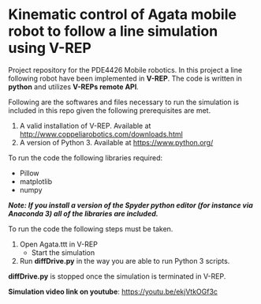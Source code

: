 # Kinematic control of Agata mobile robot to follow a line simulation using V-REP
  Project repository for the PDE4426 Mobile robotics. 
  In this project a line following robot have been implemented in **V-REP**. 
  The code is written in **python** and utilizes **V-REPs remote API**.
  
  Following are the softwares and files necessary to run the simulation is included in this repo given the following prerequisites are met.
  1. A valid installation of V-REP. Available at http://www.coppeliarobotics.com/downloads.html
  2. A version of Python 3. Available at https://www.python.org/
  
  To run the code the following libraries required:
  - Pillow 
  - matplotlib 
  - numpy
  
  ***Note: If you install a version of the Spyder python editor (for instance via Anaconda 3) all of the libraries are included.***
  
To run the code the following steps must be taken.

1. Open Agata.ttt in V-REP 
    - Start the simulation
2. Run **diffDrive.py** in the way you are able to run Python 3 scripts.

**diffDrive.py** is stopped once the simulation is terminated in V-REP.

**Simulation video link on youtube**: https://youtu.be/ekjVtkOGf3c
